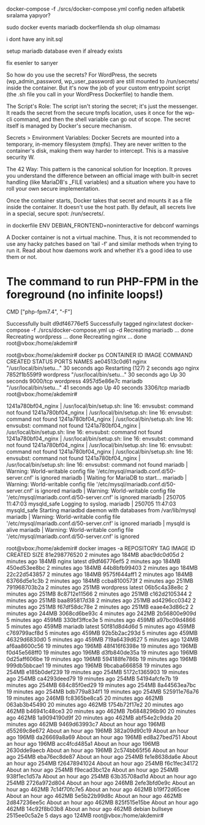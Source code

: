 docker-compose -f ./srcs/docker-compose.yml config
neden alfabetik sıralama yapıyor?

sudo docker events
mariadb dockerfilenda sh olup olmaması

i dont have any init.sql

setup mariadb database even if already exists

fix esenler to sarıyer

So how do you use the secrets? For WordPress, the secrets (wp_admin_password, wp_user_password) are still mounted to /run/secrets/ inside the container. But it's now the job of your custom entrypoint script (the .sh file you call in your WordPress Dockerfile) to handle them.

The Script's Role:
The script isn't storing the secret; it's just the messenger. It reads the secret from the secure tmpfs location, uses it once for the wp-cli command, and then the shell variable can go out of scope. The secret itself is managed by Docker's secure mechanism.

Secrets > Environment Variables:
Docker Secrets are mounted into a temporary, in-memory filesystem (tmpfs). They are never written to the container's disk, making them way harder to intercept. This is a massive security W.

The 42 Way:
This pattern is the canonical solution for Inception. It proves you understand the difference between an official image with built-in secret handling (like MariaDB's _FILE variables) and a situation where you have to roll your own secure implementation.

Once the container starts, Docker takes that secret and mounts it as a file inside the container. It doesn't use the host path. By default, all secrets live in a special, secure spot: /run/secrets/.


in dockerfile
ENV DEBIAN_FRONTEND=noninteractive
for debconf warnings


A Docker container is not a virtual machine. Thus, it is not recommended to use any hacky patches based on ’tail -f’ and similar methods when trying to run it. Read about how daemons work and whether it’s a good idea to use them or not.

# The command to run PHP-FPM in the foreground (no infinite loops!)
CMD ["php-fpm7.4", "-F"]


Successfully built d9df46776ef5
Successfully tagged nginx:latest
docker-compose -f ./srcs/docker-compose.yml up -d
Recreating mariadb ... done
Recreating wordpress ... done
Recreating nginx     ... done
root@vbox:/home/akdemir#


root@vbox:/home/akdemir# docker ps
CONTAINER ID   IMAGE       COMMAND                  CREATED          STATUS                           PORTS      NAMES
ae04513c0d61   nginx       "/usr/local/bin/setu…"   30 seconds ago   Restarting (127) 2 seconds ago              nginx
7852f1b559f9   wordpress   "/usr/local/bin/setu…"   30 seconds ago   Up 30 seconds                    9000/tcp   wordpress
4957d5e86e7c   mariadb     "/usr/local/bin/setu…"   41 seconds ago   Up 40 seconds                    3306/tcp   mariadb
root@vbox:/home/akdemir#


1241a780bf04_nginx | /usr/local/bin/setup.sh: line 16: envsubst: command not found
1241a780bf04_nginx | /usr/local/bin/setup.sh: line 16: envsubst: command not found
1241a780bf04_nginx | /usr/local/bin/setup.sh: line 16: envsubst: command not found
1241a780bf04_nginx | /usr/local/bin/setup.sh: line 16: envsubst: command not found
1241a780bf04_nginx | /usr/local/bin/setup.sh: line 16: envsubst: command not found
1241a780bf04_nginx | /usr/local/bin/setup.sh: line 16: envsubst: command not found
1241a780bf04_nginx | /usr/local/bin/setup.sh: line 16: envsubst: command not found
1241a780bf04_nginx | /usr/local/bin/setup.sh: line 16: envsubst: command not found
mariadb      | Warning: World-writable config file '/etc/mysql/mariadb.conf.d/50-server.cnf' is ignored
mariadb      | Waiting for MariaDB to start...
mariadb      | Warning: World-writable config file '/etc/mysql/mariadb.conf.d/50-server.cnf' is ignored
mariadb      | Warning: World-writable config file '/etc/mysql/mariadb.conf.d/50-server.cnf' is ignored
mariadb      | 250705 11:47:03 mysqld_safe Logging to syslog.
mariadb      | 250705 11:47:03 mysqld_safe Starting mariadbd daemon with databases from /var/lib/mysql
mariadb      | Warning: World-writable config file '/etc/mysql/mariadb.conf.d/50-server.cnf' is ignored
mariadb      | mysqld is alive
mariadb      | Warning: World-writable config file '/etc/mysql/mariadb.conf.d/50-server.cnf' is ignored

root@vbox:/home/akdemir# docker images -a
REPOSITORY   TAG        IMAGE ID       CREATED             SIZE
<none>       <none>     81e298776520   2 minutes ago       184MB
<none>       <none>     abac9dc0d05d   2 minutes ago       184MB
nginx        latest     d9df46776ef5   2 minutes ago       184MB
<none>       <none>     450ed53ee8bc   2 minutes ago       184MB
<none>       <none>     44b8bfb99403   2 minutes ago       184MB
<none>       <none>     22c22d543857   2 minutes ago       184MB
<none>       <none>     9575f644aff1   2 minutes ago       184MB
<none>       <none>     63766d5e1c3b   2 minutes ago       184MB
<none>       <none>     ccba8100573f   2 minutes ago       251MB
<none>       <none>     791968703b2a   2 minutes ago       251MB
wordpress    latest     06b5c4a38e8c   2 minutes ago       251MB
<none>       <none>     8c8712e11566   2 minutes ago       251MB
<none>       <none>     c162d2105344   2 minutes ago       251MB
<none>       <none>     baa895817d38   2 minutes ago       251MB
<none>       <none>     ad4296cc0342   2 minutes ago       251MB
<none>       <none>     f67df58dc78e   2 minutes ago       251MB
<none>       <none>     eaae4e3d86c2   2 minutes ago       244MB
<none>       <none>     3068cd6be93c   4 minutes ago       242MB
<none>       <none>     2b56800e909d   5 minutes ago       459MB
<none>       <none>     330bf3ffce3e   5 minutes ago       459MB
<none>       <none>     a97bc09d4866   5 minutes ago       459MB
mariadb      latest     50f81d8d4d6d   5 minutes ago       459MB
<none>       <none>     c769799acf8d   5 minutes ago       459MB
<none>       <none>     92b5b2ac293d   5 minutes ago       459MB
<none>       <none>     46329d6830d0   5 minutes ago       459MB
<none>       <none>     719a6439d627   5 minutes ago       124MB
<none>       <none>     af6aa8600c56   19 minutes ago      196MB
<none>       <none>     48f416f6398e   19 minutes ago      196MB
<none>       <none>     f0d45e568ff0   19 minutes ago      196MB
<none>       <none>     d3fb840de35a   19 minutes ago      196MB
<none>       <none>     0d25aff606be   19 minutes ago      196MB
<none>       <none>     594188fe786b   19 minutes ago      196MB
<none>       <none>     999db5bbcae1   19 minutes ago      196MB
<none>       <none>     9bcaba666858   19 minutes ago      254MB
<none>       <none>     e185b0def239   19 minutes ago      254MB
<none>       <none>     5172c1365903   19 minutes ago      254MB
<none>       <none>     ca4293deed79   19 minutes ago      254MB
<none>       <none>     54194afcfe7b   19 minutes ago      254MB
<none>       <none>     684c85f0ed29   19 minutes ago      254MB
<none>       <none>     8a44563ea7bc   19 minutes ago      254MB
<none>       <none>     bdb779a834f1   19 minutes ago      254MB
<none>       <none>     525911e76a76   19 minutes ago      246MB
<none>       <none>     fc8365be8ca5   20 minutes ago      462MB
<none>       <none>     063ab3b45490   20 minutes ago      462MB
<none>       <none>     1754b72f17e2   20 minutes ago      462MB
<none>       <none>     b46941c48ce3   20 minutes ago      462MB
<none>       <none>     7b6848296b90   20 minutes ago      462MB
<none>       <none>     1a9094190d9f   20 minutes ago      462MB
<none>       <none>     abf54e2c9dda   20 minutes ago      462MB
<none>       <none>     9469d63993c7   About an hour ago   196MB
<none>       <none>     d55269c8e672   About an hour ago   196MB
<none>       <none>     382a09d90c19   About an hour ago   196MB
<none>       <none>     da26669a8a69   About an hour ago   196MB
<none>       <none>     ed8a27bed751   About an hour ago   196MB
<none>       <none>     acc4fcd485a1   About an hour ago   196MB
<none>       <none>     2630dde9aecb   About an hour ago   196MB
<none>       <none>     2c574bb65f56   About an hour ago   254MB
<none>       <none>     eba76ec8de87   About an hour ago   254MB
<none>       <none>     fe1e8638da6e   About an hour ago   254MB
<none>       <none>     f26478941024   About an hour ago   254MB
<none>       <none>     f6c1fec34172   About an hour ago   254MB
<none>       <none>     f9ecad3bc12e   About an hour ago   254MB
<none>       <none>     938f1ec1d57a   About an hour ago   254MB
<none>       <none>     63b35708ad1d   About an hour ago   254MB
<none>       <none>     2726a972d804   About an hour ago   246MB
<none>       <none>     2efe3bfd0e9c   About an hour ago   462MB
<none>       <none>     7c14f70fc7e5   About an hour ago   462MB
<none>       <none>     b19f72d65cee   About an hour ago   462MB
<none>       <none>     5e5b22b99d8c   About an hour ago   462MB
<none>       <none>     2d847236ee5c   About an hour ago   462MB
<none>       <none>     825f515e15be   About an hour ago   462MB
<none>       <none>     14c92f8b03b8   About an hour ago   462MB
debian       bullseye   2515ee0c5a2e   5 days ago          124MB
root@vbox:/home/akdemir#
